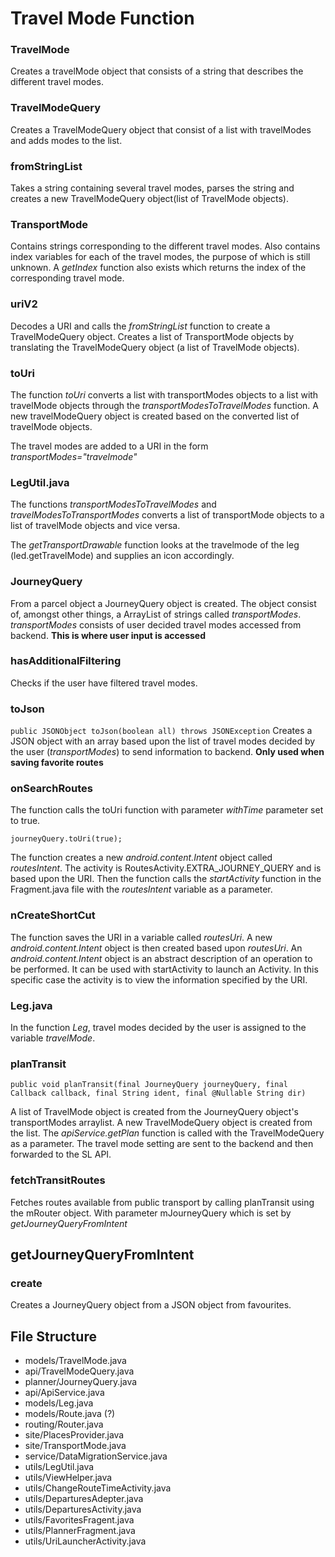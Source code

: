# Travel Mode Function

### TravelMode
Creates a travelMode object that consists of a string that describes the different travel modes. 

### TravelModeQuery
Creates a TravelModeQuery object that consist of a list with travelModes and adds modes to the list. 

### fromStringList
Takes a string containing several travel modes, parses the string and creates a new TravelModeQuery object(list of TravelMode objects).  

### TransportMode
Contains strings corresponding to the different travel modes. Also contains index variables for each of the travel modes, the purpose of which is still unknown. A *getIndex* function also exists which returns the index of the corresponding travel mode. 

### uriV2
Decodes a URI and calls the *fromStringList* function to create a TravelModeQuery object. Creates a list of TransportMode objects by translating the TravelModeQuery object (a list of TravelMode objects).

### toUri

The function *toUri* converts a list with transportModes objects to a list with travelMode objects through the *transportModesToTravelModes* function. A new travelModeQuery object is created based on the converted list of travelMode objects. 

The travel modes are added to a URI in the form *transportModes="travelmode"*

### LegUtil.java
The functions *transportModesToTravelModes* and *travelModesToTransportModes* converts a list of transportMode objects to a list of travelMode objects and vice versa.  

The *getTransportDrawable* function looks at the travelmode of the leg (led.getTravelMode) and supplies an icon accordingly. 

### JourneyQuery
From a parcel object a JourneyQuery object is created. The object consist of, amongst other things, a ArrayList of strings called *transportModes*. *transportModes* consists of user decided travel modes accessed from backend.
**This is where user input is accessed**

### hasAdditionalFiltering
Checks if the user have filtered travel modes. 

### toJson 
`
public JSONObject toJson(boolean all) throws JSONException
`
Creates a JSON object with an array based upon the list of travel modes decided by the user (*transportModes*) to send information to backend. **Only used when saving favorite routes**


### onSearchRoutes
The function calls the toUri function with parameter *withTime* parameter set to true. 

```
journeyQuery.toUri(true);
```
The function creates a new *android.content.Intent* object called *routesIntent*. The activity is RoutesActivity.EXTRA_JOURNEY_QUERY and is based upon the URI. Then the function calls  the *startActivity* function in the Fragment.java file with the *routesIntent* variable as a parameter. 

### nCreateShortCut
The function saves the URI in a variable called *routesUri*. A new *android.content.Intent* object is then created based upon *routesUri*. An *android.content.Intent* object is an abstract description of an operation to be performed. It can be used with startActivity to launch an Activity. In this specific case the activity is to view the information specified by the URI. 

### Leg.java
In the function *Leg*, travel modes decided by the user is assigned to the variable *travelMode*.

### planTransit
```
public void planTransit(final JourneyQuery journeyQuery, final Callback callback, final String ident, final @Nullable String dir)
```
A list of TravelMode object is created from the JourneyQuery object's transportModes arraylist. A new TravelModeQuery object is created from the list. The *apiService.getPlan* function is called with the TravelModeQuery as a parameter. The travel mode setting are sent to the backend and then forwarded to the SL API. 

### fetchTransitRoutes
Fetches routes available from public transport by calling planTransit using the mRouter object. With parameter mJourneyQuery which is set by *getJourneyQueryFromIntent*

## getJourneyQueryFromIntent



 
### create 
Creates a JourneyQuery object from a JSON object from favourites.

## File Structure

* models/TravelMode.java
* api/TravelModeQuery.java
* planner/JourneyQuery.java
* api/ApiService.java
* models/Leg.java
* models/Route.java (?)
* routing/Router.java 
* site/PlacesProvider.java
* site/TransportMode.java
* service/DataMigrationService.java
* utils/LegUtil.java
* utils/ViewHelper.java
* utils/ChangeRouteTimeActivity.java
* utils/DeparturesAdepter.java
* utils/DeparturesActivity.java
* utils/FavoritesFragent.java
* utils/PlannerFragment.java
* utils/UriLauncherActivity.java



